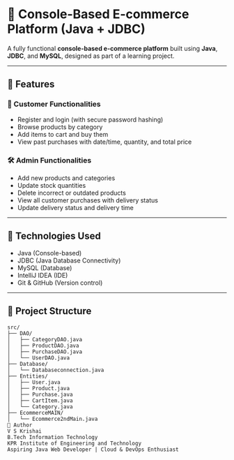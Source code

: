 # 🛒 Console-Based E-commerce Platform (Java + JDBC)

A fully functional **console-based e-commerce platform** built using **Java**, **JDBC**, and **MySQL**, designed as part of a learning project.

---

## 📌 Features

### 👤 Customer Functionalities
- Register and login (with secure password hashing)
- Browse products by category
- Add items to cart and buy them
- View past purchases with date/time, quantity, and total price

### 🛠️ Admin Functionalities
- Add new products and categories
- Update stock quantities
- Delete incorrect or outdated products
- View all customer purchases with delivery status
- Update delivery status and delivery time

---

## 🧰 Technologies Used

- Java (Console-based)
- JDBC (Java Database Connectivity)
- MySQL (Database)
- IntelliJ IDEA (IDE)
- Git & GitHub (Version control)

---

## 📂 Project Structure

```plaintext
src/
├── DAO/
│   ├── CategoryDAO.java
│   ├── ProductDAO.java
│   ├── PurchaseDAO.java
│   └── UserDAO.java
├── Database/
│   └── Databaseconnection.java
├── Entities/
│   ├── User.java
│   ├── Product.java
│   ├── Purchase.java
│   ├── CartItem.java
│   └── Category.java
├── EcommerceMAIN/
│   └── Ecommerce2ndMain.java
👤 Author
V S Krishai
B.Tech Information Technology
KPR Institute of Engineering and Technology
Aspiring Java Web Developer | Cloud & DevOps Enthusiast 
